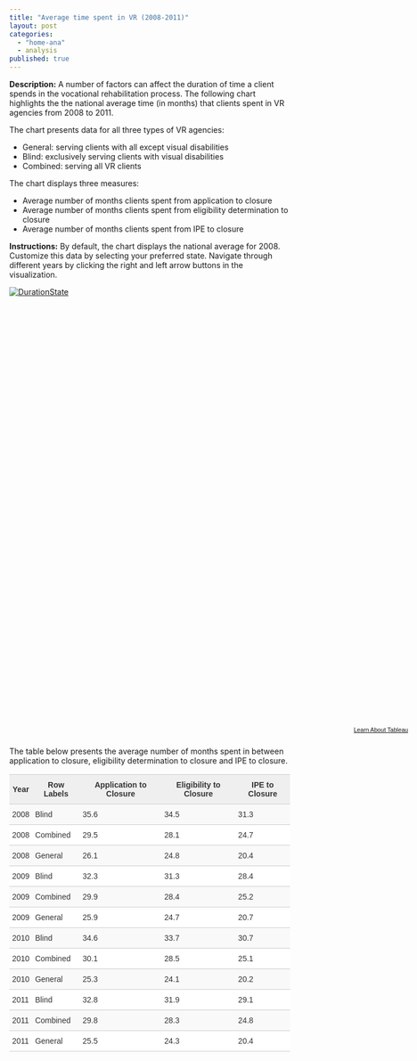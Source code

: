 ```yaml
---
title: "Average time spent in VR (2008-2011)"
layout: post
categories: 
  - "home-ana"
  - analysis
published: true
---
```


**Description:**
A number of factors can affect the duration of time a client spends in the vocational rehabilitation process. The following chart highlights the the national average time (in months) that clients spent in VR agencies from 2008 to 2011.

The chart presents data for all three types of VR agencies: 

- General: serving clients with all except visual disabilities 
- Blind: exclusively serving clients with visual disabilities
- Combined: serving all VR clients

The chart displays three measures:

- Average number of months clients spent from application to closure
- Average number of months clients spent from eligibility determination to closure
- Average number of months clients spent from IPE to closure

**Instructions:**
By default, the chart displays the national average for 2008. Customize this data by selecting your preferred state. Navigate through different years by clicking the right and left arrow buttons in the visualization. 

<script type='text/javascript' src='https://public.tableausoftware.com/javascripts/api/viz_v1.js'></script><div class='tableauPlaceholder' style='width: 724px; height: 789px;'><noscript><a href='#'><img alt='DurationState ' src='https:&#47;&#47;public.tableausoftware.com&#47;static&#47;images&#47;RS&#47;RSA911_Duration&#47;DurationState&#47;1_rss.png' style='border: none' /></a></noscript><object class='tableauViz' width='724' height='789' style='display:none;'><param name='host_url' value='https%3A%2F%2Fpublic.tableausoftware.com%2F' /> <param name='site_root' value='' /><param name='name' value='RSA911_Duration&#47;DurationState' /><param name='tabs' value='no' /><param name='toolbar' value='yes' /><param name='static_image' value='https:&#47;&#47;public.tableausoftware.com&#47;static&#47;images&#47;RS&#47;RSA911_Duration&#47;DurationState&#47;1.png' /> <param name='animate_transition' value='yes' /><param name='display_static_image' value='yes' /><param name='display_spinner' value='yes' /><param name='display_overlay' value='yes' /><param name='display_count' value='yes' /></object></div><div style='width:724px;height:22px;padding:0px 10px 0px 0px;color:black;font:normal 8pt verdana,helvetica,arial,sans-serif;'><div style='float:right; padding-right:8px;'><a href='http://www.tableausoftware.com/public/about-tableau-products?ref=https://public.tableausoftware.com/views/RSA911_Duration/DurationState' target='_blank'>Learn About Tableau</a></div></div>

The table below presents the average number of months spent in between application to closure, eligibility determination to closure and IPE to closure. 


<style type="text/css">
.tg  {border-collapse:collapse;border-spacing:0;border-color:#ccc;}
.tg td{font-family:Arial, sans-serif;font-size:14px;padding:10px 5px;border-style:solid;border-width:0px;overflow:hidden;word-break:normal;border-color:#ccc;color:#333;background-color:#fff;border-top-width:1px;border-bottom-width:1px;}
.tg th{font-family:Arial, sans-serif;font-size:14px;font-weight:normal;padding:10px 5px;border-style:solid;border-width:0px;overflow:hidden;word-break:normal;border-color:#ccc;color:#333;background-color:#f0f0f0;border-top-width:1px;border-bottom-width:1px;}
.tg .tg-wr85{font-weight:bold;background-color:#efefef;text-align:center}
.tg .tg-4eph{background-color:#f9f9f9}
</style>
<table class="tg">
  <tr>
    <th class="tg-wr85">Year</th>
    <th class="tg-wr85">Row Labels</th>
    <th class="tg-wr85">Application to Closure</th>
    <th class="tg-wr85">Eligibility to Closure</th>
    <th class="tg-wr85">IPE to Closure</th>
  </tr>
  <tr>
    <td class="tg-4eph">2008</td>
    <td class="tg-4eph">Blind</td>
    <td class="tg-4eph">35.6</td>
    <td class="tg-4eph">34.5</td>
    <td class="tg-4eph">31.3</td>
  </tr>
  <tr>
    <td class="tg-031e">2008</td>
    <td class="tg-031e">Combined</td>
    <td class="tg-031e">29.5</td>
    <td class="tg-031e">28.1</td>
    <td class="tg-031e">24.7</td>
  </tr>
  <tr>
    <td class="tg-4eph">2008</td>
    <td class="tg-4eph">General</td>
    <td class="tg-4eph">26.1</td>
    <td class="tg-4eph">24.8</td>
    <td class="tg-4eph">20.4</td>
  </tr>
  <tr>
    <td class="tg-031e">2009</td>
    <td class="tg-031e">Blind</td>
    <td class="tg-031e">32.3</td>
    <td class="tg-031e">31.3</td>
    <td class="tg-031e">28.4</td>
  </tr>
  <tr>
    <td class="tg-4eph">2009</td>
    <td class="tg-4eph">Combined</td>
    <td class="tg-4eph">29.9</td>
    <td class="tg-4eph">28.4</td>
    <td class="tg-4eph">25.2</td>
  </tr>
  <tr>
    <td class="tg-031e">2009</td>
    <td class="tg-031e">General</td>
    <td class="tg-031e">25.9</td>
    <td class="tg-031e">24.7</td>
    <td class="tg-031e">20.7</td>
  </tr>
  <tr>
    <td class="tg-4eph">2010</td>
    <td class="tg-4eph">Blind</td>
    <td class="tg-4eph">34.6</td>
    <td class="tg-4eph">33.7</td>
    <td class="tg-4eph">30.7</td>
  </tr>
  <tr>
    <td class="tg-031e">2010</td>
    <td class="tg-031e">Combined</td>
    <td class="tg-031e">30.1</td>
    <td class="tg-031e">28.5</td>
    <td class="tg-031e">25.1</td>
  </tr>
  <tr>
    <td class="tg-4eph">2010</td>
    <td class="tg-4eph">General</td>
    <td class="tg-4eph">25.3</td>
    <td class="tg-4eph">24.1</td>
    <td class="tg-4eph">20.2</td>
  </tr>
  <tr>
    <td class="tg-031e">2011</td>
    <td class="tg-031e">Blind</td>
    <td class="tg-031e">32.8</td>
    <td class="tg-031e">31.9</td>
    <td class="tg-031e">29.1</td>
  </tr>
  <tr>
    <td class="tg-4eph">2011</td>
    <td class="tg-4eph">Combined</td>
    <td class="tg-4eph">29.8</td>
    <td class="tg-4eph">28.3</td>
    <td class="tg-4eph">24.8</td>
  </tr>
  <tr>
    <td class="tg-031e">2011</td>
    <td class="tg-031e">General</td>
    <td class="tg-031e">25.5</td>
    <td class="tg-031e">24.3</td>
    <td class="tg-031e">20.4</td>
  </tr>
</table>